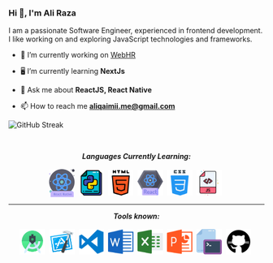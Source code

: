 <h3>Hi 👋, I'm Ali Raza</h3>

<p>I am a passionate Software Engineer, experienced in frontend development. I like working on and exploring JavaScript technologies and frameworks.</p>

- 🔭 I’m currently working on [WebHR](https://web.hr/)

- 🖥 I’m currently learning **NextJs**

- 💬 Ask me about **ReactJS, React Native**

- 📫 How to reach me **aliqaimii.me@gmail.com**

![GitHub Streak](https://streak-stats.demolab.com/?user=aliqaimii)

<br/>
               
<p align="left"> 
                      
</p>

<p align="center">
<i><b>Languages Currently Learning:</b></i> 
  <br><br>
  <img align="center" src="assets/languages/react-native-1.png" width="50px" />&nbsp;
  <img align="center" src="assets/languages/python.svg" width="50px" />&nbsp;
  <img align="center" src="assets/languages/html-5.svg" width="50px" />&nbsp;
  <img align="center" src="assets/languages/react.png" width="50px" />&nbsp;
  <img align="center" src="assets/languages/css.svg" width="50px" />&nbsp;
  <img align="center" src="assets/languages/javascript.svg" width="50px" />&nbsp;
</p>

<hr>

<p align="center">
<i><b>Tools known:</b></i> 
  <br><br>
   <img align="center" src="assets/tools/android-studio.svg" width="50px" />&nbsp;
    <img align="center" src="assets/tools/xcode.svg" width="50px" />&nbsp;
  <img align="center" src="assets/tools/vs-code.png" width="50px" />&nbsp;
  <img align="center" src="assets/tools/word.svg" width="50px" />&nbsp;
  <img align="center" src="assets/tools/excel.svg" width="50px" />&nbsp;
  <img align="center" src="assets/tools/powerpoint.svg" width="50px" />&nbsp;
  <img align="center" src="assets/tools/cmd.svg" width="50px" />&nbsp;
  <img align="center" src="assets/tools/github.svg" width="50px" />&nbsp;
</p>

<!-- <hr> -->

<!-- <p align = "center">

<i><b>Profiles:</b></i><br><br>
<a href="mailto:falgunisarkar526@gmail.com">
<img align="center" alt="Falguni @Mail" width="50px" src="assets/handles/gmail.svg" />&nbsp;
</a>
<a href="https://www.linkedin.com/in/falgunisarkar">
<img align="center" alt="Falguni @LinkedIN" width="50px" src="assets/handles/linkedin.svg" />&nbsp;
</a>
<a href="https://medium.com/@falgunisarkar">
<img align="center" src="assets/handles/medium.svg" alt="Falguni @Medium Profile" width="50px">&nbsp;
</a>
<a href="https://isshefalguni.hashnode.dev/">
<img align="center" alt="Spotify" width="50px" src="assets/handles/hashnode.png" />&nbsp;
</a>
<a href="https://open.spotify.com/user/31glrpxgbfoi6qprbrezs4cwwaiu?si=74c6c3d9a8da4d5a">
<img align="center" alt="Spotify" width="50px" src="assets/handles/spotify.png" />&nbsp;
</a>
<a href="https://discord.gg/5bCcEMEk8e">
<img align="center" alt="Falguni @Twitter" width="50px" src="assets/handles/discord.png" />&nbsp;
</a>
<a href="https://twitter.com/isshefalguni">
<img align="center" alt="Falguni @Twitter" width="50px" src="assets/handles/twitter.svg" />&nbsp;
</a>
<a href="https://www.instagram.com/isshefalguni">
<img align="center" alt="Falguni @Instagram" width="50px" src="assets/handles/instagram.svg" />&nbsp;
</a>
<a href="https://dev.to/lostgirljourney">
<img align="center" src="assets/handles/dev.png" alt="Falguni @DEV Profile" width="50px">&nbsp;
</a>

</p> -->

<!-- <hr> -->
<!-- can't stop myself from editing🤷... -->
